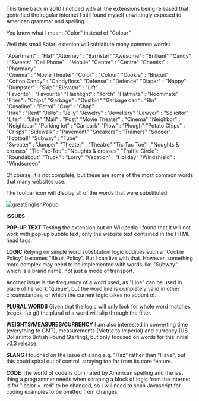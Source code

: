 This time back in 2010 I noticed with all the extensions being released that gentrified the regular internet I still found myself unwittingly exposed to American grammar and spelling.

You know what I mean: “Color” instead of “Colour”.

Well this small Safari extenion will substitute many common words:

"Apartment"     : "Flat"
"Attorney"      : "Barrister"
"Awesome"       : "Brilliant"
"Candy"         : "Sweets"
"Cell Phone"    : "Mobile"
"Center"        : "Centre"
"Chemist"       : "Pharmacy"       
"Cinema"        : "Movie Theater"
"Color"         : "Colour"
"Cookie"        : "Biscuit"        
"Cotton Candy"  : "Candyfloss"
"Defense"       : "Defence"
"Diaper"        : "Nappy"
"Dumpster"      : "Skip"
"Elevator"      : "Lift"           
"Favorite"      : "Favourite"
"Flashlight"    : "Torch"
"Flatmate"      : "Roommate"
"Fries"         : "Chips"
"Garbage"       : "Dustbin"
"Garbage can"   : "Bin"            
"Gasoline"      : "Petrol"
"Guy"           : "Chap"           
"Hire"          : "Rent"
"Jello"         : "Jelly"
"Jewelry"       : "Jewellery"
"Lawyer"        : "Solicitor"
"Liter"         : "Litre"
"Mail"          : "Post"
"Movie Theater" : "Cinema"
"Neighbor"      : "Neighbour"
"Parking lot"   : "Car park"
"Plow"          : "Plough"
"Potato Chips"  : "Crisps"
"Sidewalk"      : "Pavement"
"Sneakers"      : "Trainers"
"Soccer"        : "Football"
"Subway"        : "Tube"           
"Sweater"       : "Jumper"
"Theater"       : "Theatre"
"Tic Tac Toe"   : "Noughts & crosses"
"Tic-Tac-Toe"   : "Noughts & crosses"
"Traffic Circle": "Roundabout"
"Truck"         : "Lorry"
"Vacation"      : "Holiday"
"Windshield"    : "Windscreen"


Of course, it's not complete, but these are some of the most common words that many websites use.

The toolbar icon will display all of the words that were substituted:

![greatEnglishPopup](https://github.com/kwolk/Great-English/assets/114968/6d063a0c-d32b-41a0-acff-903a6b13748b)


**ISSUES**
 
**POP-UP TEXT**
Testing the extension out on Wikipedia I found that it will not work with pop-up bubble text, only the website text contained in the HTML head tags.

**LOGIC**
Relying on simple word substitution logic oddities such a "Cookie Policy" becomes "Bisuit Policy". But I can live with that. However, something more complex may need to be implemented with words like "Subway", which is a brand name, not just a mode of transport.

Another issue is the frequency of a word used, as "Line" can be used in place of he work "queue", but the word line is completely valid in other circumstances, of which the current logic takes no acount of.

**PLURAL WORDS**
Given that the logic will only look for whole word matches (regex : \\b gi) the plural of a word will slip through the filter.

**WEIGHTS/MEASURES/CURRENCY**
I am also interested in converting time (everything to GMT), measurements (Metric to Imperial) and currency (US Dollar into British Pound Sterling), but only focused on words for this initial v0.3 release.

**SLANG**
I touched on the issue of slang e.g. "Haz" rather than "Have", but this could spiral out of control, straying too far from its core feature.

**CODE**
The world of code is dominated by American spelling and the last thing a programmer needs when scraping a block of logic from the internet is for ".color = .red" to be changed, so I will need to scan Javascript for coding examples to be omitted from changes.




